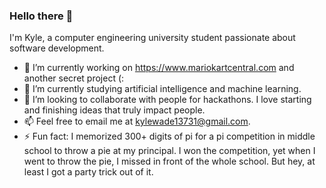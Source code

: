 ### Hello there 👋

I'm Kyle, a computer engineering university student passionate about software development.

- 🔭 I’m currently working on https://www.mariokartcentral.com and another secret project (:
- 🌱 I’m currently studying artificial intelligence and machine learning.
- 👯 I’m looking to collaborate with people for hackathons. I love starting and finishing ideas that truly impact people.
- 📫 Feel free to email me at kylewade13731@gmail.com.
- ⚡ Fun fact: I memorized 300+ digits of pi for a pi competition in middle school to throw a pie at my principal. I won the competition, yet when I went to throw the pie, I missed in front of the whole school. But hey, at least I got a party trick out of it.
